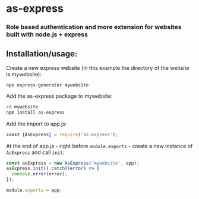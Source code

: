 # as-express
### Role based authentication and more extension for websites built with node.js + express

## Installation/usage:
Create a new express website (in this example the directory of the website is mywebsite):
```
npx express-generator mywebsite 
```
Add the as-express package to mywebsite:
```bash
cd mywebsite
npm install as-express
```
Add the import to app.js:
````javascript
const {AsExpress} = require('as-express');
````
At the end of app.js - right before `module.exports` - create a new instance of `AsExpress` and call `ìnit`:
````javascript
const asExpress = new AsExpress('mywebsite', app);
asExpress.init().catch((error) => {
  console.error(error);
});

module.exports = app;
````
